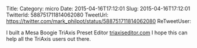 Title: 
Category: micro
Date: 2015-04-16T17:12:01
Slug: 2015-04-16T17:12:01
TwitterId: 588751711814062080
TweetUrl: https://twitter.com/mark_philpot/status/588751711814062080
ReTweetUser: 

I built a Mesa Boogie TriAxis Preset Editor [triaxiseditor.com](http://triaxiseditor.com) I hope this can help all the TriAxis users out there.